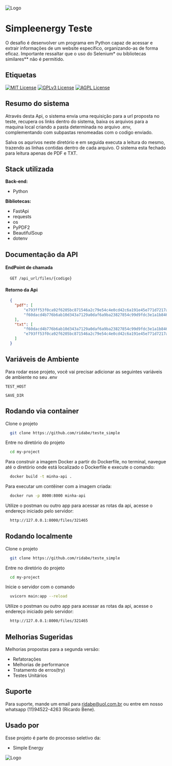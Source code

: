 
![Logo](https://simpleenergy.com.br/wp-content/uploads/2021/04/logo-1.png)


# Simpleenergy Teste

O desafio é desenvolver um programa em Python capaz de acessar e extrair informações de um website específico, organizando-as de forma eficaz.
Importante ressaltar que o uso do Selenium* ou bibliotecas similares** não é permitido.


## Etiquetas

[![MIT License](https://img.shields.io/badge/License-MIT-green.svg)](https://choosealicense.com/licenses/mit/)
[![GPLv3 License](https://img.shields.io/badge/License-GPL%20v3-yellow.svg)](https://opensource.org/licenses/)
[![AGPL License](https://img.shields.io/badge/license-AGPL-blue.svg)](http://www.gnu.org/licenses/agpl-3.0)


## Resumo do sistema

Através desta Api, o sistema envia uma requisição para a url proposta no teste, recupera os links dentro do sistema, baixa os arquivos para a maquina local criando a pasta determinada no arquivo .env, complementando com subpastas
renomeadas com o codigo enviado. 

Salva os aqurivos neste diretório e em seguida executa a leitura do mesmo, trazendo as linhas contidas dentro de cada arquivo.
O sistema esta fechado para leitura apenas de PDF e TXT.

## Stack utilizada

**Back-end:** 
- Python

**Bibliotecas:** 
- FastApi
- requests
- os
- PyPDF2
- BeautifulSoup
- dotenv


## Documentação da API

#### EndPoint de chamada

```http
  GET /api_url/files/{codigo}
  ```
#### Retorno da Api
```json
  {
    "pdf": [
        "e793ff53f0ca92f6205bc871546a2c79e54c4e0cd42c6a191e45e771d7217aca",
        "f60dacd4b776b6ab10d343a7129a0daf6a9ba23827854c99d9fdc3e1a1b846db"
    ],
    "txt": [
        "f60dacd4b776b6ab10d343a7129a0daf6a9ba23827854c99d9fdc3e1a1b846db.txt",
        "e793ff53f0ca92f6205bc871546a2c79e54c4e0cd42c6a191e45e771d7217aca.txt"
    ]
  }
  ```


## Variáveis de Ambiente

Para rodar esse projeto, você vai precisar adicionar as seguintes variáveis de ambiente no seu .env

`TEST_HOST`

`SAVE_DIR`


## Rodando via container

Clone o projeto

```bash
  git clone https://github.com/ridabe/teste_simple
```

Entre no diretório do projeto

```bash
  cd my-project
```

Para construir a imagem Docker a partir do Dockerfile, no terminal, navegue até o diretório onde está localizado o Dockerfile e execute o comando:

```bash
  docker build -t minha-api .
```

Para executar um contêiner com a imagem criada:

```bash
  docker run -p 8000:8000 minha-api
```

Utilize o postman ou outro app para acessar as rotas da api, acesse o endereço iniciado pelo servidor:

```bash
  http://127.0.0.1:8000/files/321465
```

## Rodando localmente

Clone o projeto

```bash
  git clone https://github.com/ridabe/teste_simple
```

Entre no diretório do projeto

```bash
  cd my-project
```

Inicie o servidor com o comando

```bash
  uvicorn main:app --reload
```

Utilize o postman ou outro app para acessar as rotas da api, acesse o endereço iniciado pelo servidor:

```bash
  http://127.0.0.1:8000/files/321465
```


## Melhorias Sugeridas

Melhorias propostas para a segunda versão:

- Refatorações
- Melhorias de performance
- Tratamento de erros(try)
- Testes Unitários


## Suporte

Para suporte, mande um email para ridabe@uol.com.br ou entre em nosso whatsapp (11)94522-4263 (Ricardo Bene).


## Usado por

Esse projeto é parte do processo seletivo da:

- Simple Energy

![Logo](https://simpleenergy.com.br/wp-content/uploads/2021/04/logo-1.png)

